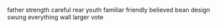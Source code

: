 father strength careful rear youth familiar friendly believed bean design swung everything wall larger vote